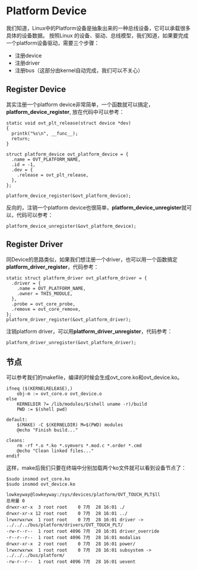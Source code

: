 # Platform Device

我们知道，Linux中的Platform设备是抽象出来的一种总线设备，它可以承载很多具体的设备数据。
按照Linux 的设备、驱动、总线模型，我们知道，如果要完成一个platform设备驱动，需要三个步骤：
+ 注册device
+ 注册driver
+ 注册bus（这部分由kernel自动完成，我们可以不关心）

## Register Device 

其实注册一个platform device非常简单，一个函数就可以搞定，**platform_device_register**, 放在代码中可以参考：
```
static void ovt_plt_release(struct device *dev)
{
  printk("%s\n", __func__);
  return;
}

struct platform_device ovt_platform_device = {
  .name = OVT_PLATFORM_NAME,
  .id = -1,
  .dev = {
    .release = ovt_plt_release,
  },
};

platform_device_register(&ovt_platform_device);
```

反向的，注销一个platform device也很简单，**platform_device_unregister**就可以，代码可以参考：
```
platform_device_unregister(&ovt_platform_device);
```

## Register Driver

同Device的思路类似，如果我们想注册一个driver，也可以用一个函数搞定**platform_driver_register**，代码参考：
```
static struct platform_driver ovt_platform_driver = {
  .driver = {
    .name = OVT_PLATFORM_NAME,
    .owner = THIS_MODULE,
  },
  .probe = ovt_core_probe,
  .remove = ovt_core_remove,
};
platform_driver_register(&ovt_platform_driver);
```

注销platform driver，可以用**platform_driver_unregister**，代码参考：
```
platform_driver_unregister(&ovt_platform_driver);
```

## 节点

可以参考我们的makefile，编译的时候会生成ovt_core.ko和ovt_device.ko。
```
ifneq ($(KERNELRELEASE),)
	obj-m := ovt_core.o ovt_device.o
else
	KERNELDIR ?= /lib/modules/$(shell uname -r)/build
	PWD := $(shell pwd)

default:
	$(MAKE) -C $(KERNELDIR) M=$(PWD) modules
	@echo "Finish build..."

cleans:
	rm -rf *.o *.ko *.symvers *.mod.c *.order *.cmd
	@echo "Clean linked files..."
endif
```
这样，make后我们只要在终端中分别加载两个ko文件就可以看到设备节点了：

```
$sudo insmod ovt_core.ko
$sudo insmod ovt_device.ko
```

```
lowkeyway@lowkeyway:/sys/devices/platform/OVT_TOUCH_PLT$ll
总用量 0
drwxr-xr-x  3 root root    0 7月  28 16:01 ./
drwxr-xr-x 12 root root    0 7月  28 16:01 ../
lrwxrwxrwx  1 root root    0 7月  28 16:01 driver -> ../../../bus/platform/drivers/OVT_TOUCH_PLT/
-rw-r--r--  1 root root 4096 7月  28 16:01 driver_override
-r--r--r--  1 root root 4096 7月  28 16:01 modalias
drwxr-xr-x  2 root root    0 7月  28 16:01 power/
lrwxrwxrwx  1 root root    0 7月  28 16:01 subsystem -> ../../../bus/platform/
-rw-r--r--  1 root root 4096 7月  28 16:01 uevent

```
